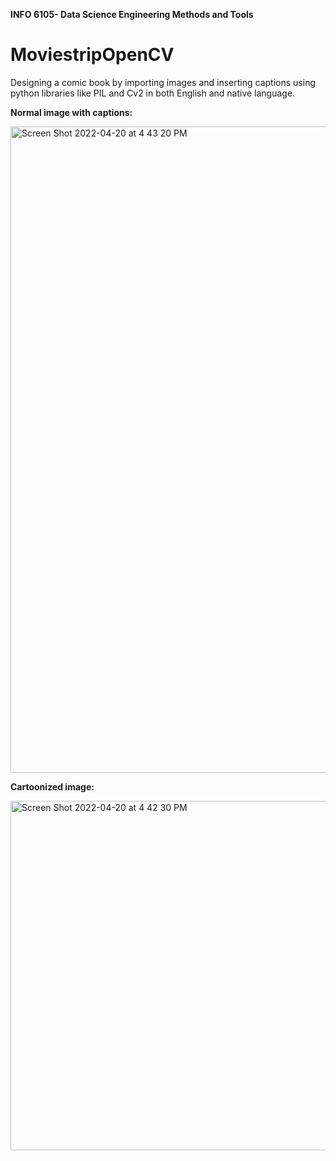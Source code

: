 **INFO 6105- Data Science Engineering Methods and Tools**

# MoviestripOpenCV

Designing a comic book by importing images and inserting captions using python libraries like PIL and Cv2 in both English and native language.

**Normal image with captions:**

<img width="1034" alt="Screen Shot 2022-04-20 at 4 43 20 PM" src="https://user-images.githubusercontent.com/96019418/164319462-9cd29bb9-3ee1-47ce-a54d-39ed25bbee34.png">

**Cartoonized image:**

<img width="559" alt="Screen Shot 2022-04-20 at 4 42 30 PM" src="https://user-images.githubusercontent.com/96019418/164319503-abaa7451-54ae-49cc-be3f-fbae32d4ab70.png">
